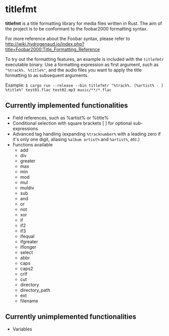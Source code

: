 # titlefmt

**titlefmt** is a title formatting library for media files written in Rust. The aim of the project is to be conformant to the foobar2000 formatting syntax.

For more reference about the Foobar syntax, please refer to http://wiki.hydrogenaud.io/index.php?title=Foobar2000:Title_Formatting_Reference

To try out the formatting features, an example is included with the `titlefmtr` executable binary. Use a formatting expression as first argument, such as `"%track%. %title%"`, and the audio files you want to apply the title formatting to as subsequent arguments.

Example: `$ cargo run --release --bin titlefmtr "%track%. [%artist% - ] %title%" test01.flac test02.mp3 music/**/*.flac`

## Currently implemented functionalities
* Field references, such as %artist% or %title%
* Conditional selection with square brackets [ ] for optional sub-expressions
* Advanced tag handling (expanding `%tracknumber%` with a leading zero if it's only one digit, aliasing `%album artist%` and `%artist%`, etc.)
* Functions available
  * add
  * div
  * greater
  * max
  * min
  * mod
  * mul
  * muldiv
  * sub
  * and
  * or
  * not
  * xor
  * if
  * if2
  * if3
  * ifequal
  * ifgreater
  * iflonger
  * select
  * abbr
  * caps
  * caps2
  * crlf
  * cut
  * directory
  * directory_path
  * ext
  * filename

## Currently unimplemented functionalities
 * Variables